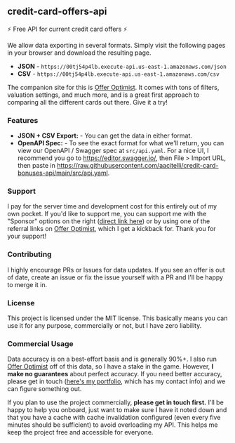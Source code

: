 ## credit-card-offers-api

⚡ Free API for current credit card offers ⚡

We allow data exporting in several formats. Simply visit the following pages in your browser and download the resulting page.

- **JSON** - `https://00tj54p4lb.execute-api.us-east-1.amazonaws.com/json`
- **CSV** - `https://00tj54p4lb.execute-api.us-east-1.amazonaws.com/csv`

The companion site for this is [Offer Optimist](https://offeroptimist.com). It comes with tons of filters, valuation settings, and much more, and is a great first approach to comparing all the different cards out there. Give it a try!

### Features

- **JSON + CSV Export:** - You can get the data in either format.
- **OpenAPI Spec:** - To see the exact format for what we'll return, you can view our OpenAPI / Swagger spec at `src/api.yaml`. For a nice UI, I recommend you go to https://editor.swagger.io/, then File > Import URL, then paste in https://raw.githubusercontent.com/aacitelli/credit-card-bonuses-api/main/src/api.yaml.

### Support

I pay for the server time and development cost for this entirely out of my own pocket. If you'd like to support me, you can support me with the "Sponsor" options on the right ([direct link here](https://github.com/sponsors/aacitelli)) or by using one of the referral links on [Offer Optimist](https://offeroptimist.com), which I get a kickback for. Thank you for your support!

### Contributing

I highly encourage PRs or Issues for data updates. If you see an offer is out of date, create an issue or fix the issue yourself with a PR and I'll be happy to merge it in. 

### License

This project is licensed under the MIT license. This basically means you can use it for any purpose, commercially or not, but I have zero liability.

### Commercial Usage

Data accuracy is on a best-effort basis and is generally 90%+. I also run [Offer Optimist](https://offeroptimist.com) off of this data, so I have a stake in the game. However, **I make no guarantees** about perfect accuracy. If you need better accuracy, please get in touch ([here's my portfolio](https://andenacitelli.com), which has my contact info) and we can figure something out.

If you plan to use the project commercially, **please get in touch first.** I'll be happy to help you onboard, just want to make sure I have it noted down and that you have a cache with cache invalidation configured (even every five minutes should be sufficient) to avoid overloading my API. This helps me keep the project free and accessible for everyone.